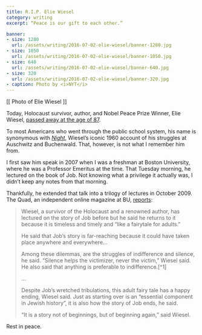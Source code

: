 ```yaml
---
title: R.I.P. Elie Wiesel
category: writing
excerpt: “Peace is our gift to each other.”

banner:
- size: 1280
  url: /assets/writing/2016-07-02-elie-wiesel/banner-1280.jpg
- size: 1050
  url: /assets/writing/2016-07-02-elie-wiesel/banner-1050.jpg
- size: 640
  url: /assets/writing/2016-07-02-elie-wiesel/banner-640.jpg
- size: 320
  url: /assets/writing/2016-07-02-elie-wiesel/banner-320.jpg
- caption: Photo by <i>NYT</i>
---
```


[[ Photo of Elie Wiesel ]]

<p class="lede">Today, Holocaust survivor, author, and Nobel Peace Prize Winner, Elie Wiesel, <a href="http://www.nytimes.com/2016/07/03/world/europe/elie-wiesel-auschwitz-survivor-and-nobel-peace-prize-winner-dies-at-87.html">passed away at the age of 87</a>.</p>

To most Americans who went through the public school system, his name is synonymous with [*Night*](https://en.wikipedia.org/wiki/Night_(book)), Wiesel’s iconic 1960 account of his struggles at Auschwitz and Buchenwald. That, however, is not what I remember him from.

I first saw him speak in 2007 when I was a freshman at Boston University, where he was a Professor Emeritus at the time. That Tuesday morning, he lectured on the book of Job. Not knowing what a privilege it actually was, I didn’t keep any notes from that morning.

Thankfully, he extended that talk into a trilogy of lectures in October 2009. The Quad, an independent online magazine at BU, [reports](http://buquad.com/2009/10/27/elie-wiesel-revists-an-old-favorite-the-story-of-job/):

<blockquote>
  <p>Wiesel, a survivor of the Holocaust and a renowned author, has lectured on the story of Job before but he said he returns to it because it is timeless and timely and “like a fairytale for adults.”</p>
    
  <p>He said that Job’s story is far-reaching because it could have taken place anywhere and everywhere…</p>
  
  <p>Among these dilemmas, are the struggles of indifference and silence, he said. “Silence helps the victimizer, never the victim,” Wiesel said. He also said that anything is preferable to indifference.[^1]</p>
  
  <p>…</p>
  
  <p>Despite Job’s wretched tribulations, this adult fairy tale has a happy ending, Wiesel said. Just as starting over is an “essential component in Jewish history”, it is also how the story of Job ends, he said.</p>
  
  <p>“It is a story not of beginnings, but of beginning again,” said Wiesel.</p>
</blockquote>

Rest in peace.

[^1]: “We must always take sides. Neutrality helps the oppressor, never the victim. Silence encourages the tormentor, never the tormented.”